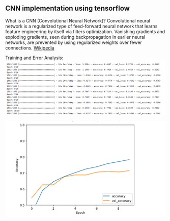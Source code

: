 ## CNN implementation using tensorflow

What is a CNN (Convolutional Neural Network)?
Convolutional neural network is a regularized type of feed-forward neural network that learns feature engineering by itself via filters optimization. Vanishing gradients and exploding gradients, seen during backpropagation in earlier neural networks, are prevented by using regularized weights over fewer connections. [Wikipedia](https://en.wikipedia.org/wiki/Convolutional_neural_network)




Training and Error Analysis:
![](./assets/Screenshot%202024-03-04%20234703.png)

![](./assets/Screenshot%202024-03-04%20234412.png)
